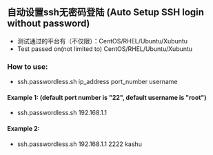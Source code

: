 ## 自动设置ssh无密码登陆 (Auto Setup SSH login without password)

- 测试通过的平台有（不仅限）：CentOS/RHEL/Ubuntu/Xubuntu
- Test passed on(not limited to) CentOS/RHEL/Ubuntu/Xubuntu

### How to use:
* ssh.passwordless.sh ip_address port_number username

#### Example 1: (default port number is "22", default username is "root")
* ssh.passwordless.sh 192.168.1.1

#### Example 2:
* ssh.passwordless.sh 192.168.1.1 2222 kashu
